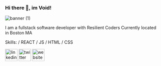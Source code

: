 ### Hi there 👋, im Void!


![banner (1)](https://user-images.githubusercontent.com/23227549/197226212-c93bb741-3599-435f-8038-720cf9e76ce2.png)


I am a fullstack software developer with Resilient Coders
Currently located in Boston MA

Skills:  / REACT / JS / HTML / CSS


[<img src='https://cdn.jsdelivr.net/npm/simple-icons@3.0.1/icons/linkedin.svg' alt='linkedin' height='40'>](https://www.linkedin.com/in/https://www.linkedin.com/in/jonathan-eboh//)  [<img src='https://cdn.jsdelivr.net/npm/simple-icons@3.0.1/icons/twitter.svg' alt='twitter' height='40'>](https://twitter.com/https://twitter.com/V01DCODE)  [<img src='https://cdn.jsdelivr.net/npm/simple-icons@3.0.1/icons/icloud.svg' alt='website' height='40'>](https://void-portfolio.netlify.app/)  

